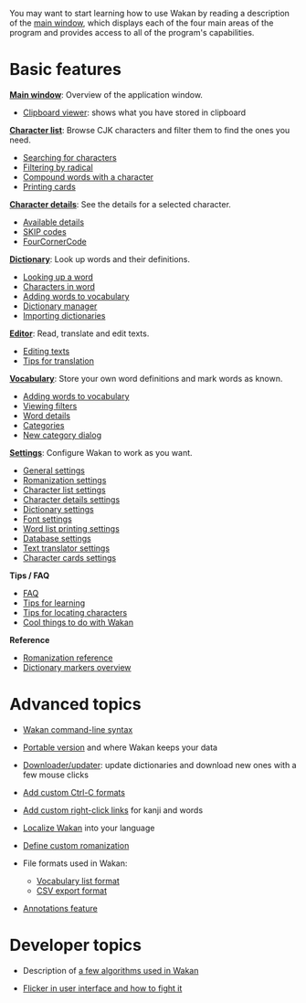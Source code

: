 You may want to start learning how to use Wakan by reading a description of the [main window](MainWindow.md), which displays each of the four main areas of the program and provides access to all of the program's capabilities.

# Basic features
**[Main window](MainWindow.md)**: Overview of the application window.

  * [Clipboard viewer](MainWindow.md#Clipboard_viewer): shows what you have stored in clipboard

**[Character list](KanjiList.md)**: Browse CJK characters and filter them to find the ones you need.

  * [Searching for characters](KanjiList.md#Search)
  * [Filtering by radical](KanjiList.md#Radicals)
  * [Compound words with a character](KanjiList.md#Compounds)
  * [Printing cards](KanjiList.md#Print_cards)

**[Character details](KanjiDetails.md)**: See the details for a selected character.

  * [Available details](KanjiDetails.md#Kanji_details)
  * [SKIP codes](KanjiDetails.md#SKIP)
  * [FourCornerCode](KanjiDetails.md#FourCornerCode)

**[Dictionary](Dictionary.md)**: Look up words and their definitions.

  * [Looking up a word](Dictionary.md#Dictionary)
  * [Characters in word](Dictionary.md#Word_kanji)
  * [Adding words to vocabulary](Dictionary.md#Adding_word_to_vocabulary)
  * [Dictionary manager](Dictionaries.md#Dictionary_manager)
  * [Importing dictionaries](Dictionaries.md#Importing_dictionaries)

**[Editor](Editor.md)**: Read, translate and edit texts.

  * [Editing texts](Editor.md#How_to_write_Japanese_text)
  * [Tips for translation](Editor.md#Tips)

**[Vocabulary](Vocabulary.md)**: Store your own word definitions and mark words as known.

  * [Adding words to vocabulary](Vocabulary.md#Add_word)
  * [Viewing filters](Vocabulary.md#Filters)
  * [Word details](Vocabulary.md#Word_details)
  * [Categories](Vocabulary.md#Categories)
  * [New category dialog](Vocabulary.md#New_category)

**[Settings](Settings.md)**: Configure Wakan to work as you want.

  * [General settings](Settings.md#General)
  * [Romanization settings](Settings.md#Romanization)
  * [Character list settings](Settings.md#Characters)
  * [Character details settings](Settings.md#Character_details)
  * [Dictionary settings](Settings.md#Dictionary)
  * [Font settings](Settings.md#Fonts)
  * [Word list printing settings](Settings.md#Word_list_printing)
  * [Database settings](Settings.md#Database_maintenance)
  * [Text translator settings](Settings.md#Text_translator)
  * [Character cards settings](Settings.md#Character_cards)

**Tips / FAQ**

  * [FAQ](Tips.md#FAQ)
  * [Tips for learning](Tips.md#Learning)
  * [Tips for locating characters](KanjiList.md#Search_tips)
  * [Cool things to do with Wakan](Tips.md#Things_to_do_with_Wakan)

**Reference**

  * [Romanization reference](Settings.md#Romanization)
  * [Dictionary markers overview](Dictionary.md#Markers)

# Advanced topics

  * [Wakan command-line syntax](CommandLine.md)

  * [Portable version](Portable.md) and where Wakan keeps your data

  * [Downloader/updater](Downloader.md): update dictionaries and download new ones with a few mouse clicks

  * [Add custom Ctrl-C formats](CopyFormats.md)

  * [Add custom right-click links](CustomLinks.md) for kanji and words

  * [Localize Wakan](Localization.md) into your language

  * [Define custom romanization](CustomRomaji.md)

  * File formats used in Wakan:
      * [Vocabulary list format](FileFormats.md#Vocabulary_list_export)
      * [CSV export format](FileFormats.md#CSV_vocabulary_export)

  * [Annotations feature](Annotations.md)

# Developer topics

  * Description of [a few algorithms used in Wakan](Algorithms.md)

  * [Flicker in user interface and how to fight it](Flicker.md)

